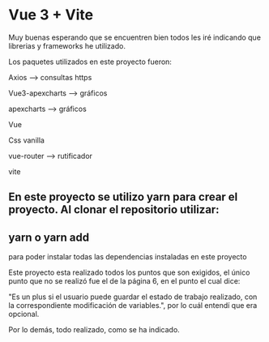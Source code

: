 # Vue 3 + Vite

Muy buenas esperando que se encuentren bien todos les iré indicando que librerias y frameworks he utilizado.

Los paquetes utilizados en este proyecto fueron:

Axios --> consultas https

Vue3-apexcharts --> gráficos

apexcharts --> gráficos

Vue 

Css vanilla

vue-router --> rutificador 

vite

En este proyecto se utilizo yarn para crear el proyecto. Al clonar el repositorio utilizar:
--------
yarn 
o 
yarn add
--------
para poder instalar todas las dependencias instaladas en este proyecto

Este proyecto esta realizado todos los puntos que son exigidos, el único punto que no se realizó fue el de la página 6, en el punto el cual dice: 

"Es un plus si el usuario puede guardar el estado de trabajo realizado, con
la correspondiente modificación de variables.", por lo cuál entendí que era opcional.

Por lo demás, todo realizado, como se ha indicado. 



